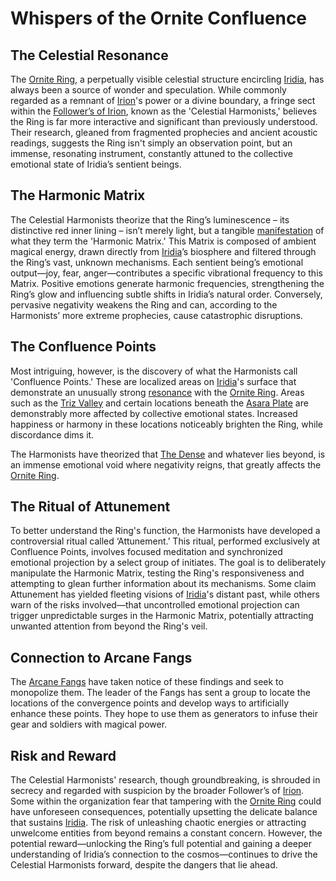 # Whispers of the Ornite Confluence

## The Celestial Resonance

The [Ornite Ring](/geography/scale/ornite-ring.md), a perpetually visible celestial structure encircling [Iridia](/geography/world/iridia.md), has always been a source of wonder and speculation. While commonly regarded as a remnant of [Irion](/being/deity/irion.md)'s power or a divine boundary, a fringe sect within the [Follower’s of Irion](/structure/society/factions/followers-of-irion.md), known as the 'Celestial Harmonists,' believes the Ring is far more interactive and significant than previously understood. Their research, gleaned from fragmented prophecies and ancient acoustic readings, suggests the Ring isn't simply an observation point, but an immense, resonating instrument, constantly attuned to the collective emotional state of Iridia’s sentient beings.

## The Harmonic Matrix

The Celestial Harmonists theorize that the Ring’s luminescence – its distinctive red inner lining – isn’t merely light, but a tangible [manifestation](/structure/chronological/event/manifestation.md) of what they term the 'Harmonic Matrix.' This Matrix is composed of ambient magical energy, drawn directly from [Iridia](/geography/world/iridia.md)’s biosphere and filtered through the Ring’s vast, unknown mechanisms.  Each sentient being’s emotional output—joy, fear, anger—contributes a specific vibrational frequency to this Matrix.  Positive emotions generate harmonic frequencies, strengthening the Ring’s glow and influencing subtle shifts in Iridia’s natural order. Conversely, pervasive negativity weakens the Ring and can, according to the Harmonists’ more extreme prophecies, cause catastrophic disruptions.

## The Confluence Points

Most intriguing, however, is the discovery of what the Harmonists call 'Confluence Points.' These are localized areas on [Iridia](/geography/world/iridia.md)'s surface that demonstrate an unusually strong [resonance](/generated/resonance/resonance.md) with the [Ornite Ring](/geography/scale/ornite-ring.md). Areas such as the [Triz Valley](/geography/settlement/city/triz-valley.md) and certain locations beneath the [Asara Plate](/geography/scale/asara-plate.md) are demonstrably more affected by collective emotional states. Increased happiness or harmony in these locations noticeably brighten the Ring, while discordance dims it.  

The Harmonists have theorized that [The Dense](/generated/the-dense/the-dense.md) and whatever lies beyond, is an immense emotional void where negativity reigns, that greatly affects the [Ornite Ring](/geography/scale/ornite-ring.md).

## The Ritual of Attunement

To better understand the Ring's function, the Harmonists have developed a controversial ritual called ‘Attunement.’ This ritual, performed exclusively at Confluence Points, involves focused meditation and synchronized emotional projection by a select group of initiates. The goal is to deliberately manipulate the Harmonic Matrix, testing the Ring's responsiveness and attempting to glean further information about its mechanisms. Some claim Attunement has yielded fleeting visions of [Iridia](/geography/world/iridia.md)'s distant past, while others warn of the risks involved—that uncontrolled emotional projection can trigger unpredictable surges in the Harmonic Matrix, potentially attracting unwanted attention from beyond the Ring's veil.

## Connection to Arcane Fangs

The [Arcane Fangs](/structure/society/factions/arcane-fangs.md) have taken notice of these findings and seek to monopolize them. The leader of the Fangs has sent a group to locate the locations of the convergence points and develop ways to artificially enhance these points. They hope to use them as generators to infuse their gear and soldiers with magical power. 

## Risk and Reward

The Celestial Harmonists' research, though groundbreaking, is shrouded in secrecy and regarded with suspicion by the broader Follower’s of [Irion](/being/deity/irion.md). Some within the organization fear that tampering with the [Ornite Ring](/geography/scale/ornite-ring.md) could have unforeseen consequences, potentially upsetting the delicate balance that sustains [Iridia](/geography/world/iridia.md). The risk of unleashing chaotic energies or attracting unwelcome entities from beyond remains a constant concern. However, the potential reward—unlocking the Ring’s full potential and gaining a deeper understanding of Iridia’s connection to the cosmos—continues to drive the Celestial Harmonists forward, despite the dangers that lie ahead.
